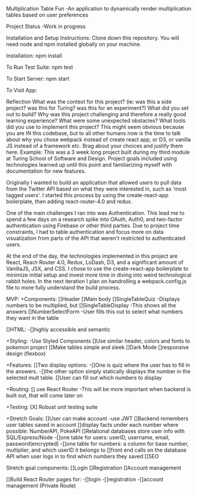 Multiplication Table Fun
-An application to dynamically render multiplication tables based on user preferences

Project Status
-Work in progress

Installation and Setup Instructions:
Clone down this repository. You will need node and npm installed globally on your machine.

Installation:
npm install

To Run Test Suite:
npm test

To Start Server:
npm start

To Visit App:

<!-- Add url later -->

Reflection
What was the context for this project? (ie: was this a side project? was this for Turing? was this for an experiment?)
What did you set out to build?
Why was this project challenging and therefore a really good learning experience?
What were some unexpected obstacles?
What tools did you use to implement this project?
This might seem obvious because you are IN this codebase, but to all other humans now is the time to talk about why you chose webpack instead of create react app, or D3, or vanilla JS instead of a framework etc. Brag about your choices and justify them here.
Example:
This was a 3 week long project built during my third module at Turing School of Software and Design. Project goals included using technologies learned up until this point and familiarizing myself with documentation for new features.

Originally I wanted to build an application that allowed users to pull data from the Twitter API based on what they were interested in, such as 'most tagged users'. I started this process by using the create-react-app boilerplate, then adding react-router-4.0 and redux.

One of the main challenges I ran into was Authentication. This lead me to spend a few days on a research spike into OAuth, Auth0, and two-factor authentication using Firebase or other third parties. Due to project time constraints, I had to table authentication and focus more on data visualization from parts of the API that weren't restricted to authenticated users.

At the end of the day, the technologies implemented in this project are React, React-Router 4.0, Redux, LoDash, D3, and a significant amount of VanillaJS, JSX, and CSS. I chose to use the create-react-app boilerplate to minimize initial setup and invest more time in diving into weird technological rabbit holes. In the next iteration I plan on handrolling a webpack.config.js file to more fully understand the build process.

MVP:
+Components:
[]Header
[]Main body
[]SingleTableQuiz
-Displays numbers to be multiplied, but
[]SingleTableDisplay
-This shows all the answers
[]NumberSelectForm
-User fills this out to select what numbers they want in the table

[]HTML:
-[]highly accessible and semantic

+Styling:
-Use Styled Components
[]Use similar header, colors and fonts to pokemon project
[]Make tables simple and sleek
[]Dark Mode
[]responsive design (flexbox)

+Features:
[]Two display options:
-[]One is quiz where the user has to fill in the answers.
-[]the other option simply statically displays the number in the selected mult table.
[]User can fill out which numbers to display

+Routing:
[] use React Router
-This will be more important when backend is built out, that will come later on

+Testing:
[X] Robust unit testing suite

+Stretch Goals:
[]User can make account
-use JWT
[]Backend remembers user tables saved in account
[]display facts under each number where possible: NumberAPI, PokeAPI
[]Relational databases store user info with SQL/Express/Node
-[]one table for users: userID, username, email, password(encrypted)
-[]one table for numbers: a column for base number, multiplier, and which userID it belongs to
[]front end calls on the database API when user logs in to find which numbers they saved
[]SEO

Stretch goal components:
[]Login
[]Registration
[]Account management

[]Build React Router pages for:
-[]login
-[]registration
-[]account management (Private Route)
